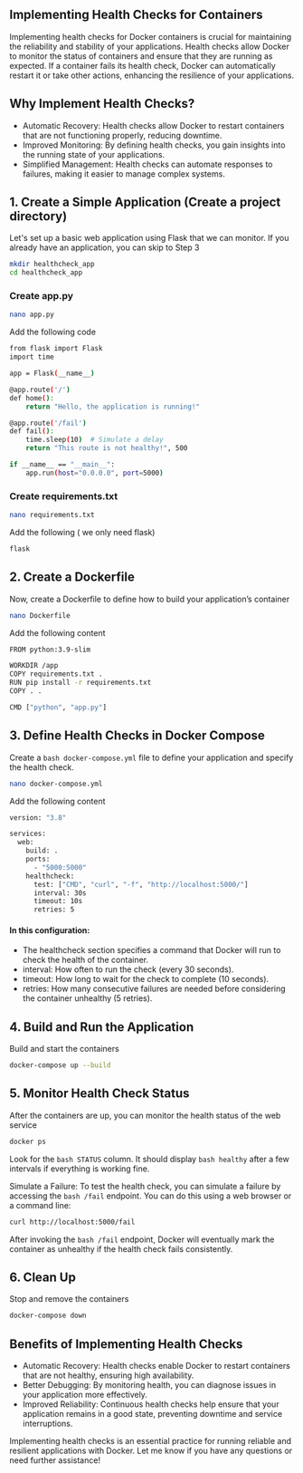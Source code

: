 ## Implementing Health Checks for Containers

Implementing health checks for Docker containers is crucial for maintaining the reliability and stability of your applications. Health checks allow Docker to monitor the status of containers and ensure that they are running as expected. If a container fails its health check, Docker can automatically restart it or take other actions, enhancing the resilience of your applications.


## Why Implement Health Checks?

- Automatic Recovery: Health checks allow Docker to restart containers that are not functioning properly, reducing downtime.
- Improved Monitoring: By defining health checks, you gain insights into the running state of your applications.
- Simplified Management: Health checks can automate responses to failures, making it easier to manage complex systems.



## 1. Create a Simple Application (Create a project directory)

Let's set up a basic web application using Flask that we can monitor. If you already have an application, you can skip to Step 3
```bash 
mkdir healthcheck_app
cd healthcheck_app
```

### Create app.py

```bash 
nano app.py
```
Add the following code
```bash 
from flask import Flask
import time

app = Flask(__name__)

@app.route('/')
def home():
    return "Hello, the application is running!"

@app.route('/fail')
def fail():
    time.sleep(10)  # Simulate a delay
    return "This route is not healthy!", 500

if __name__ == "__main__":
    app.run(host="0.0.0.0", port=5000)
```


###  Create requirements.txt
```bash 
nano requirements.txt
```
Add the following ( we only need flask)
```bash 
flask
```


## 2. Create a Dockerfile

Now, create a Dockerfile to define how to build your application’s container
```bash 
nano Dockerfile
```

Add the following content
```bash 
FROM python:3.9-slim

WORKDIR /app
COPY requirements.txt .
RUN pip install -r requirements.txt
COPY . .

CMD ["python", "app.py"]
```


## 3. Define Health Checks in Docker Compose

Create a ```bash docker-compose.yml``` file to define your application and specify the health check.
```bash 
nano docker-compose.yml
```

Add the following content
```bash
version: "3.8"

services:
  web:
    build: .
    ports:
      - "5000:5000"
    healthcheck:
      test: ["CMD", "curl", "-f", "http://localhost:5000/"]
      interval: 30s
      timeout: 10s
      retries: 5
```
#### In this configuration:

- The healthcheck section specifies a command that Docker will run to check the health of the container.
- interval: How often to run the check (every 30 seconds).
- timeout: How long to wait for the check to complete (10 seconds).
- retries: How many consecutive failures are needed before considering the container unhealthy (5 retries).


## 4. Build and Run the Application

Build and start the containers
```bash 
docker-compose up --build
```


## 5. Monitor Health Check Status

After the containers are up, you can monitor the health status of the web service
```bash 
docker ps
```
Look for the ```bash STATUS``` column. It should display ```bash healthy``` after a few intervals if everything is working fine.

Simulate a Failure: To test the health check, you can simulate a failure by accessing the ```bash /fail``` endpoint. You can do this using a web browser or a command line:
```bash 
curl http://localhost:5000/fail
```
After invoking the ```bash /fail``` endpoint, Docker will eventually mark the container as unhealthy if the health check fails consistently.



## 6. Clean Up

Stop and remove the containers
```bash 
docker-compose down
```



## Benefits of Implementing Health Checks
- Automatic Recovery: Health checks enable Docker to restart containers that are not healthy, ensuring high availability.
- Better Debugging: By monitoring health, you can diagnose issues in your application more effectively.
- Improved Reliability: Continuous health checks help ensure that your application remains in a good state, preventing downtime and service interruptions.


Implementing health checks is an essential practice for running reliable and resilient applications with Docker. Let me know if you have any questions or need further assistance!
